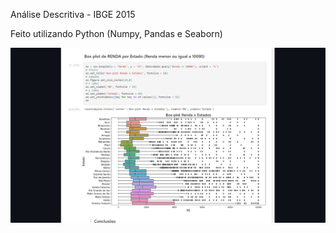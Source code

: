 Análise Descritiva - IBGE 2015

Feito utilizando Python (Numpy, Pandas e Seaborn)

![](https://github.com/paulo-emilio/Projetos/blob/main/An%C3%A1lise%20Descritiva%20-%20Python/An%C3%A1lise%20Descritiva%20-%20IBGE%202015/print/print_exemplo.png)
